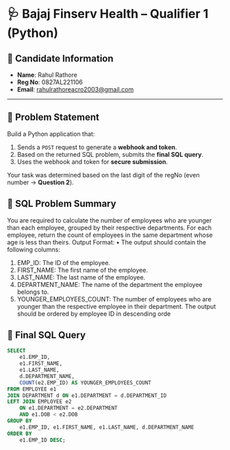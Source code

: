 # 🩺 Bajaj Finserv Health – Qualifier 1 (Python)

## 👤 Candidate Information

- **Name**: Rahul Rathore  
- **Reg No**: 0827AL221106  
- **Email**: rahulrathoreacro2003@gmail.com  

---

## 🚀 Problem Statement

Build a Python application that:

1. Sends a `POST` request to generate a **webhook and token**.
2. Based on the returned SQL problem, submits the **final SQL query**.
3. Uses the webhook and token for **secure submission**.

Your task was determined based on the last digit of the regNo (even number → **Question 2**).

## 🧠 SQL Problem Summary
You are required to calculate the number of employees who are younger than each 
employee, grouped by their respective departments. For each employee, return the 
count of employees in the same department whose age is less than theirs.
Output Format:
• The output should contain the following columns:
1. EMP_ID: The ID of the employee.
2. FIRST_NAME: The first name of the employee.
3. LAST_NAME: The last name of the employee.
4. DEPARTMENT_NAME: The name of the department the employee 
belongs to.
5. YOUNGER_EMPLOYEES_COUNT: The number of employees who are 
younger than the respective employee in their department.
The output should be ordered by employee ID in descending orde

## 🧾 Final SQL Query

```sql
SELECT 
    e1.EMP_ID,
    e1.FIRST_NAME,
    e1.LAST_NAME,
    d.DEPARTMENT_NAME,
    COUNT(e2.EMP_ID) AS YOUNGER_EMPLOYEES_COUNT
FROM EMPLOYEE e1
JOIN DEPARTMENT d ON e1.DEPARTMENT = d.DEPARTMENT_ID
LEFT JOIN EMPLOYEE e2 
    ON e1.DEPARTMENT = e2.DEPARTMENT
    AND e1.DOB < e2.DOB
GROUP BY 
    e1.EMP_ID, e1.FIRST_NAME, e1.LAST_NAME, d.DEPARTMENT_NAME
ORDER BY 
    e1.EMP_ID DESC;

